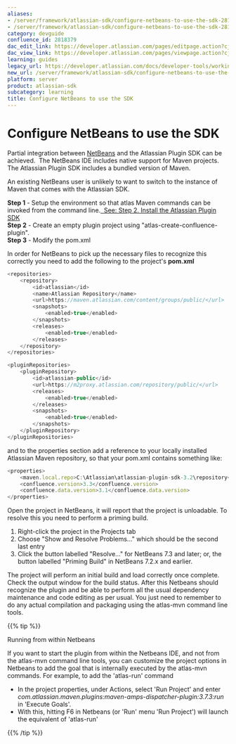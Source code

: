 ```yaml
---
aliases:
- /server/framework/atlassian-sdk/configure-netbeans-to-use-the-sdk-2818379.html
- /server/framework/atlassian-sdk/configure-netbeans-to-use-the-sdk-2818379.md
category: devguide
confluence_id: 2818379
dac_edit_link: https://developer.atlassian.com/pages/editpage.action?cjm=wozere&pageId=2818379
dac_view_link: https://developer.atlassian.com/pages/viewpage.action?cjm=wozere&pageId=2818379
learning: guides
legacy_url: https://developer.atlassian.com/docs/developer-tools/working-in-an-ide/configure-netbeans-to-use-the-sdk
new_url: /server/framework/atlassian-sdk/configure-netbeans-to-use-the-sdk
platform: server
product: atlassian-sdk
subcategory: learning
title: Configure NetBeans to use the SDK
---
```

# Configure NetBeans to use the SDK

Partial integration between <a href="http://netbeans.org/" class="external-link">NetBeans</a> and the Atlassian Plugin SDK can be achieved.  The NetBeans IDE includes native support for Maven projects.  The Atlassian Plugin SDK includes a bundled version of Maven.

An existing NetBeans user is unlikely to want to switch to the instance of Maven that comes with the Atlassian SDK.

**Step 1** - Setup the environment so that atlas Maven commands can be invoked from the command line.[  See: Step 2. Install the Atlassian Plugin SDK](/server/framework/atlassian-sdk/set-up-the-atlassian-plugin-sdk-and-build-a-project)  
**Step 2** - Create an empty plugin project using "atlas-create-confluence-plugin".  
**Step 3** - Modify the pom.xml

In order for NetBeans to pick up the necessary files to recognize this correctly you need to add the following to the project's **pom.xml**

``` javascript
<repositories>
    <repository>
        <id>atlassian</id>
        <name>Atlassian Repository</name>
        <url>https://maven.atlassian.com/content/groups/public/</url>
        <snapshots>
            <enabled>true</enabled>
        </snapshots>
        <releases>
            <enabled>true</enabled>
        </releases>
    </repository>
</repositories>

<pluginRepositories>
    <pluginRepository>
        <id>atlassian-public</id>
        <url>https://m2proxy.atlassian.com/repository/public/</url>
        <releases>
            <enabled>true</enabled>
        </releases>
        <snapshots>
            <enabled>true</enabled>
        </snapshots>
    </pluginRepository>
</pluginRepositories>
```

and to the properties section add a reference to your locally installed Atlassian Maven repository, so that your pom.xml contains something like:

``` javascript
<properties>
    <maven.local.repo>C:\Atlassian\atlassian-plugin-sdk-3.2\repository</maven.local.repo>        
    <confluence.version>3.3</confluence.version>
    <confluence.data.version>3.1</confluence.data.version>
</properties>
```

Open the project in NetBeans, it will report that the project is unloadable. To resolve this you need to perform a priming build.

1.  Right-click the project in the Projects tab
2.  Choose "Show and Resolve Problems..." which should be the second last entry
3.  Click the button labelled "Resolve..." for NetBeans 7.3 and later; or, the button labelled "Priming Build" in NetBeans 7.2.x and earlier.

The project will perform an initial build and load correctly once complete. Check the output window for the build status. After this Netbeans should recognize the plugin and be able to perform all the usual dependency maintenance and code editing as per usual. You just need to remember to do any actual compilation and packaging using the atlas-mvn command line tools.

{{% tip %}}

Running from within Netbeans

If you want to start the plugin from within the Netbeans IDE, and not from the atlas-mvn command line tools, you can customize the project options in Netbeans to add the goal that is internally executed by the atlas-mvn commands. For example, to add the 'atlas-run' command

-   In the project properties, under Actions, select 'Run Project' and enter *com.atlassian.maven.plugins:maven-amps-dispatcher-plugin:3.7.3:run* in 'Execute Goals'.
-   With this, hitting F6 in Netbeans (or 'Run' menu 'Run Project') will launch the equivalent of 'atlas-run'

{{% /tip %}}

















































































































































































































